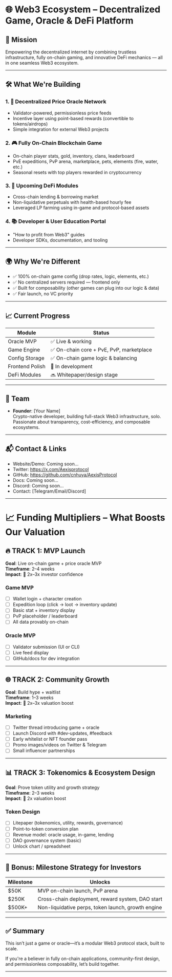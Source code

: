 # 🌐 Web3 Ecosystem – Decentralized Game, Oracle & DeFi Platform

## 🚀 Mission
Empowering the decentralized internet by combining trustless infrastructure, fully on-chain gaming, and innovative DeFi mechanics — all in one seamless Web3 ecosystem.

---

## 🛠️ What We're Building

### 1. 🧠 Decentralized Price Oracle Network
- Validator-powered, permissionless price feeds
- Incentive layer using point-based rewards (convertible to tokens/airdrops)
- Simple integration for external Web3 projects

### 2. 🎮 Fully On-Chain Blockchain Game
- On-chain player stats, gold, inventory, clans, leaderboard
- PvE expeditions, PvP arena, marketplace, pets, elements (fire, water, etc.)
- Seasonal resets with top players rewarded in cryptocurrency

### 3. 🧩 Upcoming DeFi Modules
- Cross-chain lending & borrowing market
- Non-liquidative perpetuals with health-based hourly fee
- Leveraged LP farming using in-game and protocol-based assets

### 4. 📚 Developer & User Education Portal
- "How to profit from Web3" guides
- Developer SDKs, documentation, and tooling

---

## 🌍 Why We're Different

- ✅ 100% on-chain game config (drop rates, logic, elements, etc.)
- ✅ No centralized servers required — frontend only
- ✅ Built for composability (other games can plug into our logic & data)
- ✅ Fair launch, no VC priority

---

## 📈 Current Progress

| Module | Status |
|--------|--------|
| Oracle MVP | ✅ Live & working |
| Game Engine | ✅ On-chain core + PvE, PvP, marketplace |
| Config Storage | ✅ On-chain game logic & balancing |
| Frontend Polish | 🔄 In development |
| DeFi Modules | 🔜 Whitepaper/design stage |

---

## 👤 Team

- **Founder**: [Your Name]  
  Crypto-native developer, building full-stack Web3 infrastructure, solo.  
  Passionate about transparency, cost-efficiency, and composable ecosystems.

---

## 📬 Contact & Links

- Website/Demo: Coming soon...
- Twitter: https://x.com/Aexisprotocol
- GitHub: https://github.com/cnhuya/AexisProtocol
- Docs:  Coming soon...
- Discord: Coming soon...
- Contact: [Telegram/Email/Discord]

---

# 📈 Funding Multipliers – What Boosts Our Valuation

## 🔥 TRACK 1: MVP Launch

**Goal**: Live on-chain game + price oracle MVP  
**Timeframe**: 2–4 weeks  
**Impact**: 🚀 2x–3x investor confidence

### Game MVP
- [ ] Wallet login + character creation
- [ ] Expedition loop (click → loot → inventory update)
- [ ] Basic stat + inventory display
- [ ] PvP placeholder / leaderboard
- [ ] All data provably on-chain

### Oracle MVP
- [ ] Validator submission (UI or CLI)
- [ ] Live feed display
- [ ] GitHub/docs for dev integration

---

## 🌐 TRACK 2: Community Growth

**Goal**: Build hype + waitlist  
**Timeframe**: 1–3 weeks  
**Impact**: 🚀 2x–3x valuation boost

### Marketing
- [ ] Twitter thread introducing game + oracle
- [ ] Launch Discord with #dev-updates, #feedback
- [ ] Early whitelist or NFT founder pass
- [ ] Promo images/videos on Twitter & Telegram
- [ ] Small influencer partnerships

---

## 📊 TRACK 3: Tokenomics & Ecosystem Design

**Goal**: Prove token utility and growth strategy  
**Timeframe**: 2–3 weeks  
**Impact**: 🚀 2x valuation boost

### Token Design
- [ ] Litepaper (tokenomics, utility, rewards, governance)
- [ ] Point-to-token conversion plan
- [ ] Revenue model: oracle usage, in-game, lending
- [ ] DAO governance system (basic)
- [ ] Unlock chart / spreadsheet

---

## 📌 Bonus: Milestone Strategy for Investors

| Milestone | Unlocks |
|----------|---------|
| $50K | MVP on-chain launch, PvP arena |
| $250K | Cross-chain deployment, reward system, DAO start |
| $500K+ | Non-liquidative perps, token launch, growth engine |

---

## ✅ Summary

This isn’t just a game or oracle—it’s a modular Web3 protocol stack, built to scale.

If you're a believer in fully on-chain applications, community-first design, and permissionless composability, let’s build together.

---
